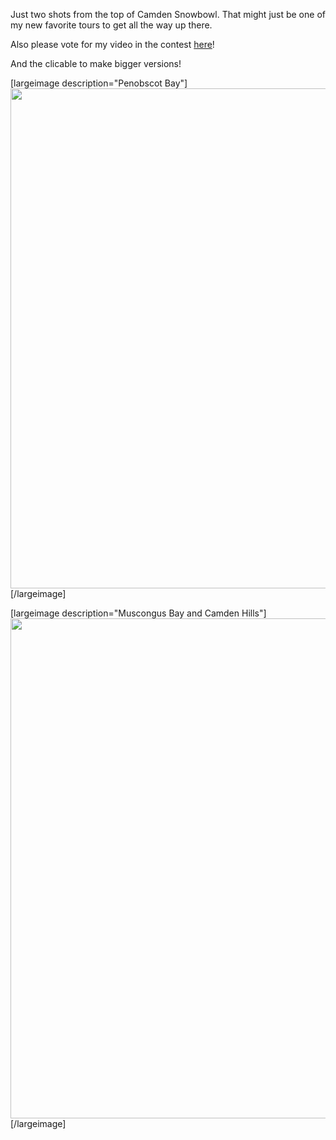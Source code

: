 <html><body><p>Just two shots from the top of Camden Snowbowl. That might just be one of my new favorite tours to get all the way up there.



Also please vote for my video in the contest <a title="Austin Kayak Facebook" href="http://yakr.us/5ecx">here</a>!



And the clicable to make bigger versions!

[largeimage description="Penobscot Bay"]<a href="http://alexkerney.com/wp-content/uploads/2011/11/20111124_DSC0017pano.jpg"><img class="nofotomoto alignnone size-full wp-image-1007 [ftmt_id]" title="Looking out over Penobscot Bay, including the Fox Islands, Hurricane Island, Isle au Haut, and even Cadillac Mountain!" src="http://alexkerney.com/wp-content/uploads/2011/11/20111124_DSC0017pano.jpg" alt="" width="800"></a>[/largeimage]



[largeimage description="Muscongus Bay and Camden Hills"]<a href="http://alexkerney.com/wp-content/uploads/2011/11/20111124_DSC0033pano.jpg"><img src="http://alexkerney.com/wp-content/uploads/2011/11/20111124_DSC0033pano.jpg" alt="" title="The lower Camden Hills and Muscongus Bay" width="800" class="nofotomoto alignnone size-full wp-image-1009 [ftmt_id]"></a>[/largeimage]</p></body></html>